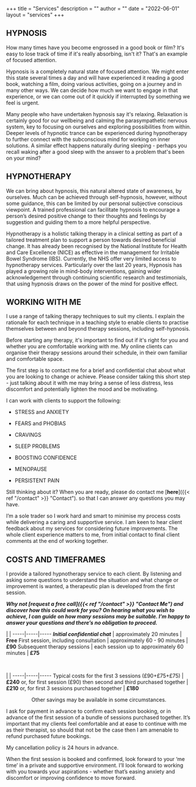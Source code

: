 +++
title = "Services"
description = ""
author = ""
date = "2022-06-01"
layout = "services"
+++

## HYPNOSIS

How many times have you become engrossed in a good book or film? It's easy to lose track of time if it's really absorbing, isn't it?  That's an example of focused attention.
 
Hypnosis is a completely natural state of focused attention.  We might enter this state several times a day and will have experienced it reading a good book, watching a film, doing various activities, going on a journey and in many other ways.  We can decide how much we want to engage in that experience, or we can come out of it quickly if interrupted by something we feel is urgent. 
 
Many people who have undertaken hypnosis say it's relaxing.  Relaxation is certainly good for our wellbeing and calming the parasympathetic nervous system, key to focusing on ourselves and exploring possibilities from within.  Deeper levels of hypnotic trance can be experienced during hypnotherapy to further connect with the subconscious mind for working on inner solutions.  A similar effect happens naturally during sleeping - perhaps you recall waking after a good sleep with the answer to a problem that's been on your mind? 

## HYPNOTHERAPY
 
We can bring about hypnosis, this natural altered state of awareness, by ourselves.  Much can be achieved through self-hypnosis, however, without some guidance, this can be limited by our personal subjective conscious viewpoint.  A trained professional can facilitate hypnosis to encourage a person’s desired positive change to their thoughts and feelings by suggestion and guiding them to a more helpful perspective. 

Hypnotherapy is a holistic talking therapy in a clinical setting as part of a tailored treatment plan to support a person towards desired beneficial change.  It has already been recognised by the National Institute for Health and Care Excellence (NICE) as effective in the management for Irritable Bowel Syndrome (IBS).  Currently, the NHS offer very limited access to hypnotherapy services.  Particularly over the last 20 years, Hypnosis has played a growing role in mind-body interventions, gaining wider acknowledgement through continuing scientific research and testimonials, that using hypnosis draws on the power of the mind for positive effect.      

## WORKING WITH ME

I use a range of talking therapy techniques to suit my clients.  I explain the rationale for each technique in a teaching style to enable clients to practise themselves between and beyond therapy sessions, including self-hypnosis.

Before starting any therapy, it's important to find out if it's right for you and whether you are comfortable working with me.  My online clients can organise their therapy sessions around their schedule, in their own familiar and comfortable space.
 
The first step is to contact me for a brief and confidential chat about what you are looking to change or achieve.  Please consider taking this short step - just talking about it with me may bring a sense of less distress, less discomfort and potentially lighten the mood and be motivating.

I can work with clients to support the following:
 
* STRESS and ANXIETY
 
* FEARS and PHOBIAS
 
* CRAVINGS
 
* SLEEP PROBLEMS
 
* BOOSTING CONFIDENCE
 
* MENOPAUSE
 
* PERSISTENT PAIN

Still thinking about it?  When you are ready, please do contact me  [**here**]({{< ref "/contact" >}} "Contact"). so that I can answer any questions you may have.

I’m a sole trader so I work hard and smart to minimise my process costs while delivering a caring and supportive service. I am keen to hear client feedback about my services for considering future improvements.  The whole client experience matters to me, from initial contact to final client comments at the end of working together.

## COSTS AND TIMEFRAMES

I provide a tailored hypnotherapy service to each client.  By listening and asking some questions to understand the situation and what change or improvement is wanted, a therapeutic plan is developed from the first session.  

***Why not [**request a free call**]({{< ref "/contact" >}} "Contact Me") and discover how this could work for you? On hearing what you wish to achieve, I can guide on how many sessions may be suitable.
I’m happy to answer your questions and there’s no obligation to proceed.***

  |     | 
  -----|-----|-----
  ***Initial confidential chat*** | approximately 20 minutes | **Free**
  First session, including consultation | approximately 60 - 90 minutes | **£90**
  Subsequent therapy sessions | each session up to approximately 60 minutes | **£75**

<br>

  |     | 
  -----|-----|-----
  Typical costs for the first 3 sessions (£90+£75+£75) | **£240**
  or, for first session (£90) then second and third purchased together | **£210**
  or, for first 3 sessions purchased together | **£180**

<center> Other savings may be available in some circumstances. </center>

I ask for payment in advance to confirm each session booking, or in advance of the first session of a bundle of sessions purchased together.  It’s important that my clients feel comfortable and at ease to continue with me as their therapist, so should that not be the case then I am amenable to refund purchased future bookings.

My cancellation policy is 24 hours in advance.

When the first session is booked and confirmed, look forward to your ‘me time’ in a private and supportive environment. I’ll look forward to working with you towards your aspirations - whether that’s easing anxiety and discomfort or improving confidence to move forward. 
